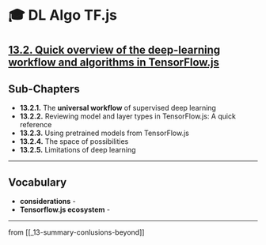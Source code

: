 # 🎓 DL Algo TF.js

## [**13.2.** Quick overview of the deep-learning workflow and algorithms in TensorFlow.js](https://livebook.manning.com/book/deep-learning-with-javascript/chapter-13/44)

## Sub-Chapters

- **13.2.1.** The **universal workflow** of supervised deep learning
- **13.2.2.** Reviewing model and layer types in TensorFlow.js: A quick reference
- **13.2.3.** Using pretrained models from TensorFlow.js
- **13.2.4.** The space of possibilities
- **13.2.5.** Limitations of deep learning

---

## **Vocabulary**

- **considerations** -
- **Tensorflow.js ecosystem** -

---
from [[_13-summary-conlusions-beyond]]

